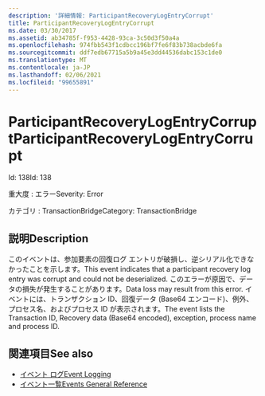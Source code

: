```yaml
---
description: '詳細情報: ParticipantRecoveryLogEntryCorrupt'
title: ParticipantRecoveryLogEntryCorrupt
ms.date: 03/30/2017
ms.assetid: ab34785f-f953-4428-93ca-3c50d3f50a4a
ms.openlocfilehash: 974fbb543f1cdbcc196bf7fe6f83b738acbde6fa
ms.sourcegitcommit: ddf7edb67715a5b9a45e3dd44536dabc153c1de0
ms.translationtype: MT
ms.contentlocale: ja-JP
ms.lasthandoff: 02/06/2021
ms.locfileid: "99655891"
---
```

# <a name="participantrecoverylogentrycorrupt"></a><span data-ttu-id="9a36b-103">ParticipantRecoveryLogEntryCorrupt</span><span class="sxs-lookup"><span data-stu-id="9a36b-103">ParticipantRecoveryLogEntryCorrupt</span></span>

<span data-ttu-id="9a36b-104">Id: 138</span><span class="sxs-lookup"><span data-stu-id="9a36b-104">Id: 138</span></span>  
  
 <span data-ttu-id="9a36b-105">重大度 : エラー</span><span class="sxs-lookup"><span data-stu-id="9a36b-105">Severity: Error</span></span>  
  
 <span data-ttu-id="9a36b-106">カテゴリ : TransactionBridge</span><span class="sxs-lookup"><span data-stu-id="9a36b-106">Category: TransactionBridge</span></span>  
  
## <a name="description"></a><span data-ttu-id="9a36b-107">説明</span><span class="sxs-lookup"><span data-stu-id="9a36b-107">Description</span></span>  

 <span data-ttu-id="9a36b-108">このイベントは、参加要素の回復ログ エントリが破損し、逆シリアル化できなかったことを示します。</span><span class="sxs-lookup"><span data-stu-id="9a36b-108">This event indicates that a participant recovery log entry was corrupt and could not be deserialized.</span></span> <span data-ttu-id="9a36b-109">このエラーが原因で、データの損失が発生することがあります。</span><span class="sxs-lookup"><span data-stu-id="9a36b-109">Data loss may result from this error.</span></span> <span data-ttu-id="9a36b-110">イベントには、トランザクション ID、回復データ (Base64 エンコード)、例外、プロセス名、およびプロセス ID が表示されます。</span><span class="sxs-lookup"><span data-stu-id="9a36b-110">The event lists the Transaction ID, Recovery data (Base64 encoded), exception, process name and process ID.</span></span>  
  
## <a name="see-also"></a><span data-ttu-id="9a36b-111">関連項目</span><span class="sxs-lookup"><span data-stu-id="9a36b-111">See also</span></span>

- [<span data-ttu-id="9a36b-112">イベント ログ</span><span class="sxs-lookup"><span data-stu-id="9a36b-112">Event Logging</span></span>](index.md)
- [<span data-ttu-id="9a36b-113">イベント一覧</span><span class="sxs-lookup"><span data-stu-id="9a36b-113">Events General Reference</span></span>](events-general-reference.md)
